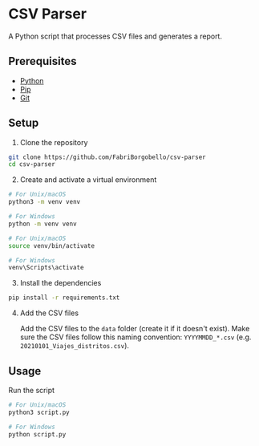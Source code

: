 # CSV Parser

A Python script that processes CSV files and generates a report.

## Prerequisites

- [Python](https://www.python.org/)
- [Pip](https://pypi.org/project/pip/)
- [Git](https://git-scm.com/)

## Setup

1. Clone the repository

```bash
git clone https://github.com/FabriBorgobello/csv-parser
cd csv-parser
```

2. Create and activate a virtual environment

```bash
# For Unix/macOS
python3 -m venv venv

# For Windows
python -m venv venv
```

```bash
# For Unix/macOS
source venv/bin/activate

# For Windows
venv\Scripts\activate
```

3. Install the dependencies

```bash
pip install -r requirements.txt
```

4. Add the CSV files

   Add the CSV files to the `data` folder (create it if it doesn't exist). Make sure the CSV files follow this naming convention: `YYYYMMDD_*.csv` (e.g. `20210101_Viajes_distritos.csv`).

## Usage

Run the script

```bash
# For Unix/macOS
python3 script.py

# For Windows
python script.py
```
